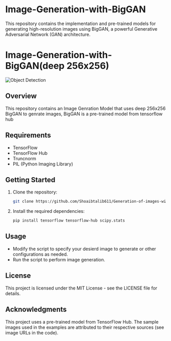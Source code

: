 # Image-Generation-with-BigGAN
This repository contains the implementation and pre-trained models for generating high-resolution images using BigGAN, a powerful Generative Adversarial Network (GAN) architecture.
# Image-Generation-with-BigGAN(deep 256x256)

![Object Detection](https://www.tensorflow.org/static/hub/tutorials/biggan_generation_with_tf_hub_files/output_dSAyfDfnVugs_0.png)

## Overview

This repository contains an Image Genration Model that uses deep 256x256 BigGAN to genrate images, BigGAN is a pre-trained model from tensorflow hub

## Requirements

- TensorFlow
- TensorFlow Hub
- Truncnorm
- PIL (Python Imaging Library)

## Getting Started

  1. Clone the repository:

     ```bash
     git clone https://github.com/Shoaibtalib611/Generation-of-images-with-BigGANs.git

  2. Install the required dependencies:
     ```bash
     pip install tensorflow tensorflow-hub scipy.stats 
## Usage 

- Modify the script to specify your desierd image to generate or other configurations as needed.
- Run the script to perform image generation.

## License

This project is licensed under the MIT License - see the LICENSE file for details.

## Acknowledgments

This project uses a pre-trained model from TensorFlow Hub.
The sample images used in the examples are attributed to their respective sources (see image URLs in the code).
